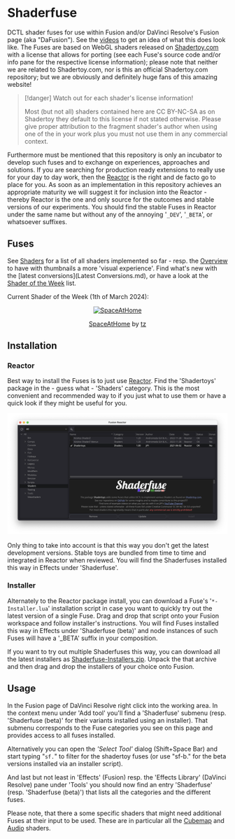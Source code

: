 # Shaderfuse

DCTL shader fuses for use within Fusion and/or DaVinci Resolve's Fusion page (aka "DaFusion"). See the [videos](Videos.md) to get an idea of what this does look like. The Fuses are based on WebGL shaders released on [Shadertoy.com](https://www.shadertoy.com/) with a license that allows for porting (see each Fuse's source code and/or info pane for the respective license information); please note that neither we are related to Shadertoy.com, nor is this an official Shadertoy.com repository; but we are obviously and definitely huge fans of this amazing website!

> [!danger] Watch out for each shader's license information!
>
> Most (but not all) shaders contained here are CC BY-NC-SA as on Shadertoy they default to this license if not stated otherwise. Please give proper attribution to the fragment shader's author when using one of the in your work plus you must not use them in any commercial context.

Furthermore must be mentioned that this repository is only an incubator to develop such fuses and to exchange on experiences, approaches and solutions. If you are searching for production ready extensions to really use for your day to day work, then the [Reactor](https://www.steakunderwater.com/wesuckless/viewtopic.php?f=32&t=1814) is the right and de facto go to place for you. As soon as an implementation in this repository achieves an appropriate maturity we will suggest it for inclusion into the Reactor - thereby Reactor is the one and only source for the outcomes and stable versions of our experiments. You should find the stable Fuses in Reactor under the same name but without any of the annoying '`_DEV`', '`_BETA`', or whatsoever suffixes.


## Fuses

See [Shaders](Shaders.md) for a list of all shaders implemented so far - resp. the [Overview](Overview.md) to have with thumbnails a more 'visual experience'. Find what's new with the [latest conversions](Latest Conversions.md), or have a look at the [Shader of the Week](ShaderOfTheWeek/ShaderOfTheWeek.md) list.

Current Shader of the Week (1th of March 2024):
<center>

[![SpaceAtHome](https://github.com/nmbr73/Shaderfuse/assets/78935215/be61cfce-b844-406b-af44-30c9a5a78532)
](ShaderOfTheWeek/SpaceAtHome.md)

[SpaceAtHome](ShaderOfTheWeek/SpaceAtHome.md) by [tz](https://www.shadertoy.com/user/tz)
</center>


## Installation

### Reactor

Best way to install the Fuses is to just use [Reactor](https://www.steakunderwater.com/wesuckless/viewtopic.php?f=32&t=1814). Find the 'Shadertoys' package in the - guess what - 'Shaders' category. This is the most convenient and recommended way to if you just what to use them or have a quick look if they might be useful for you.

![Reactor](Reactor.png)

Only thing to take into account is that this way you don't get the latest development versions. Stable toys are bundled from time to time and integrated in Reactor when reviewed. You will find the Shaderfuses installed this way in Effects under 'Shaderfuse'.

### Installer

Alternately to the Reactor package install, you can download a Fuse's '`*-Installer.lua`' installation script in case you want to quickly try out the latest version of a single Fuse. Drag and drop that script onto your Fusion workspace and follow installer's instructions. You will find Fuses installed this way in Effects under 'Shaderfuse (beta)' and node instances of such Fuses will have a '_BETA' suffix in your composition.

If you want to try out multiple Shaderfuses this way, you can download all the latest installers as [Shaderfuse-Installers.zip](Shaderfuse-Installers.zip). Unpack the that archive and then drag and drop the installers of your choice onto Fusion.


## Usage

In the Fusion page of DaVinci Resolve right click into the working area. In the context menu under 'Add tool' you'll find a 'Shaderfuse' submenu (resp. 'Shaderfuse (beta)' for their variants installed using an installer). That submenu corresponds to the Fuse categories you see on this page and provides access to all fuses installed.

Alternatively you can open the *'Select Tool'* dialog (Shift+Space Bar) and start typing "`sf.`" to filter for the shadertoy fuses (or use "sf-b." for the beta versions installed via an installer script).

And last but not least in 'Effects' (Fusion) resp. the 'Effects Library' (DaVinci Resolve) pane under 'Tools' you should now find an entry 'Shaderfuse' (resp. 'Shaderfuse (beta)') that lists all the categories and the different fuses.

Please note, that there a some specific shaders that might need additional Fuses at their input to be used. These are in particular all the [Cubemap](Cubemap/README.md) and [Audio](Audio/README.md) shaders.
